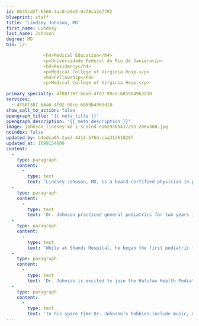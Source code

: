 ```yaml
---
id: 0b35cd2f-6566-4ac0-b9e5-9a78ca2e7792
blueprint: staff
title: 'Lindsey Johnson, MD'
first_name: Lindsey
last_name: Johnson
degree: MD
bio: |2-

              <h4>Medical Education</h4>
              <p>Universidade Federal do Rio de Janiero</p>
              <h4>Residency</h4>
              <p>Medical College of Virginia Hosp.</p>
              <h4>Fellowship</h4>
              <p>Medical College of Virginia Hosp.</p>
          
primary_specialty: 4f88f307-b6a6-4f02-90ce-6859b4963d10
services:
  - 4f88f307-b6a6-4f02-90ce-6859b4963d10
show_call_to_action: false
opengraph_title: '{{ meta_title }}'
opengraph_description: '{{ meta_description }}'
image: johnson_lindsey-md-1-scaled-e1629305417295-206x300.jpg
noindex: false
updated_by: b4edca85-1aed-4414-b76d-caa31d61829f
updated_at: 1699154600
content:
  -
    type: paragraph
    content:
      -
        type: text
        text: 'Lindsey Johnson, MD, is a board-certified physician in pediatrics, neurocritical care, clinical neurology, headache medicine, and autoimmune disorders, and takes calls for pediatric stroke alerts. Originally from Altavista, VA, Dr. Johnson earned his undergraduate degree from the University of Virgina, in Richmond, VA. He received his medical degree from Universidade Federal do Rio Janiero. He returned to the United States and completed his residency in pediatrics at the Medical College of Virginia in Richmond, VA.'
  -
    type: paragraph
    content:
      -
        type: text
        text: 'Dr. Johnson practiced general pediatrics for two years in Richmond, VA, before coming to Florida where he completed his fellowship in pediatric critical care at the University of Florida in Jacksonville, FL. His training included trauma ICU, CVIVU, and pediatric emergency medicine. He practiced pediatric critical care in Charleston, WVA, and at Shands Hospital in Jacksonville, FL, and pediatric emergency medicine at Wolfson Children’s Hospital, also in Jacksonville, FL.'
  -
    type: paragraph
    content:
      -
        type: text
        text: 'While at Shands Hospital, he began the first pediatric transport team in Jacksonville, FL, personally riding on 99 transports. Dr. Johnson served as the medical director for the Halifax Health Pediatric Critical Care Unit from 2000 – 2018. During that time he accumulated a great diversity of experience with trauma and neurocritical care pediatric patients.'
  -
    type: paragraph
    content:
      -
        type: text
        text: 'Dr. Johnson is excited to join the Halifax Health Pediatric Emergency Department and sees it as an opportunity to help pediatric patients in their hour of greatest need and have an impact on their long term health.'
  -
    type: paragraph
    content:
      -
        type: text
        text: 'In his spare time Dr. Johnson’s hobbies include music, movies, and learning foreign languages (he speaks Spanish, Portuguese, and French). His greatest treasure is his wife, and their 11 children.'
---
```

